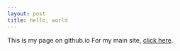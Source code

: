 ```yaml
---
layout: post
title: hello, world
---
```


This is my page on github.io
For my main site, [click here](http://hexagon6.com).
